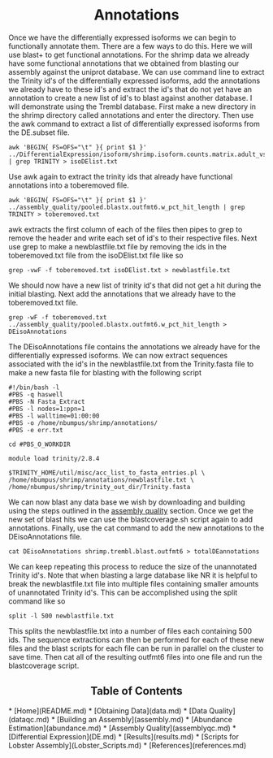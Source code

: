 <h1 align="center">Annotations</h1>

<P>Once we have the differentially expressed isoforms we can begin to functionally annotate them.  There are a few ways to do this.
Here we will use blast+ to get functional annotations.  For the shrimp data we already have some functional annotations that we obtained from blasting our assembly against the uniprot database.  We can use command line to extract the Trinity id's of the differentially expressed isoforms, add the annotations we already have to these id's and extract the id's that do not yet have an annotation to create a new list of id's to blast against another database.  I will demonstrate using the Trembl database.  First make a new directory in the shrimp directory called annotations and enter the directory.  Then use the awk command to extract a list of differentially expressed isoforms from the DE.subset file.</p>

```
awk 'BEGIN{ FS=OFS="\t" }{ print $1 }' ../DifferentialExpression/isoform/shrimp.isoform.counts.matrix.adult_vs_larvae.edgeR.DE_results.P0.001_C2.DE.subset | grep TRINITY > isoDElist.txt
```
<p>Use awk again to extract the trinity ids that already have functional annotations into a toberemoved file.</p>

```
awk 'BEGIN{ FS=OFS="\t" }{ print $1 }' ../assembly_quality/pooled.blastx.outfmt6.w_pct_hit_length | grep TRINITY > toberemoved.txt
```
<p> awk extracts the first column of each of the files then pipes to grep to remove the header and write each set of id's to their respective files. Next use grep to make a newblastfile.txt file by removing the ids in the toberemoved.txt file from the isoDElist.txt file like so</p>

```
grep -vwF -f toberemoved.txt isoDElist.txt > newblastfile.txt
```

<p>We should now have a new list of trinity id's that did not get a hit during the initial blasting.  Next add the annotations that we already have to the toberemoved.txt file.</p>

```
grep -wF -f toberemoved.txt ../assembly_quality/pooled.blastx.outfmt6.w_pct_hit_length > DEisoAnnotations
```

<p>The DEisoAnnotations file contains the annotations we already have for the differentially expressed isoforms.  We can now extract sequences associated with the id's in the newblastfile.txt from the Trinity.fasta file to make a new fasta file for blasting with the following script</p>

```
#!/bin/bash -l
#PBS -q haswell
#PBS -N Fasta_Extract
#PBS -l nodes=1:ppn=1
#PBS -l walltime=01:00:00
#PBS -o /home/nbumpus/shrimp/annotations/
#PBS -e err.txt

cd #PBS_O_WORKDIR

module load trinity/2.8.4

$TRINITY_HOME/util/misc/acc_list_to_fasta_entries.pl \
/home/nbumpus/shrimp/annotations/newblastfile.txt \
/home/nbumpus/shrimp/trinity_out_dir/Trinity.fasta
```
<p>We can now blast any data base we wish by downloading and building using the steps outlined in the <a href="https://nathanbumpus.github.io/Trinity-2.8.4-Marconi/assemblyqc.html#blast">assembly quality</a> section. Once we get the new set of blast hits we can use the blastcoverage.sh script again to add annotations.  Finally, use the cat command to add the new annotations to the DEisoAnnotations file.</p>

```
cat DEisoAnnotations shrimp.trembl.blast.outfmt6 > totalDEannotations
```
<p>We can keep repeating this process to reduce the size of the unannotated Trinity id's.  Note that when blasting a large database like NR it is helpful to break the newblastfile.txt file into multiple files containing smaller amounts of unannotated Trinity id's.  This can be accomplished using the split command like so</p>

```
split -l 500 newblastfile.txt
```
<p>This splits the newblastfile.txt into a number of files each containing 500 ids.  The sequence extractions can then be performed for each of these new files and the blast scripts for each file can be run in parallel on the cluster to save time.  Then cat all of the resulting outfmt6 files into one file and run the blastcoverage script.</p>

<h2 align="center">Table of Contents<a id="contents"></a></h2>
* [Home](README.md)
* [Obtaining Data](data.md)
* [Data Quality](dataqc.md)
* [Building an Assembly](assembly.md)
* [Abundance Estimation](abundance.md)
* [Assembly Quality](assemblyqc.md)
* [Differential Expression](DE.md)
* [Results](results.md)
* [Scripts for Lobster Assembly](Lobster_Scripts.md)
* [References](references.md)





